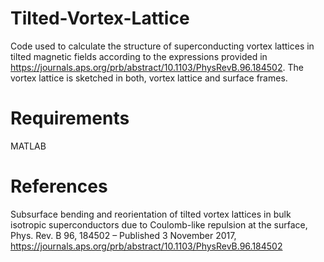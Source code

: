# Tilted-Vortex-Lattice
Code used to calculate the structure of superconducting vortex lattices in tilted magnetic fields according to the expressions provided in https://journals.aps.org/prb/abstract/10.1103/PhysRevB.96.184502. The vortex lattice is sketched in both, vortex lattice and surface frames.

# Requirements
 MATLAB
 
 # References
Subsurface bending and reorientation of tilted vortex lattices in bulk isotropic superconductors due to Coulomb-like repulsion at the surface, Phys. Rev. B 96, 184502 – Published 3 November 2017, https://journals.aps.org/prb/abstract/10.1103/PhysRevB.96.184502
